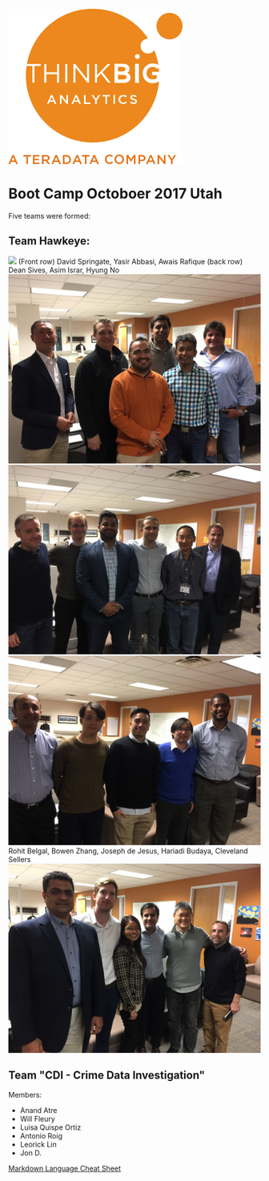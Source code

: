 ![](img/NewLogo.png)
# Boot Camp Octoboer 2017 Utah
Five teams were formed:

## Team Hawkeye: 
![](img/hawkeye.jpg)
(Front row) David Springate, Yasir Abbasi, Awais Rafique (back row) Dean Sives, Asim Israr, Hyung No
![](img/IMG_1281.JPG)
![](img/IMG_1279.JPG)
![](img/IMG_1287.JPG)
Rohit Belgal, Bowen Zhang, Joseph de Jesus, Hariadi Budaya, Cleveland Sellers
![](img/IMG_1289.JPG)
## Team "CDI - Crime Data Investigation"
Members:
* Anand Atre
* Will Fleury
* Luisa Quispe Ortiz 
* Antonio Roig
* Leorick Lin
* Jon D.

<a href="https://github.com/adam-p/markdown-here/wiki/Markdown-Cheatsheet" target="_blank">Markdown Language Cheat Sheet</a>
